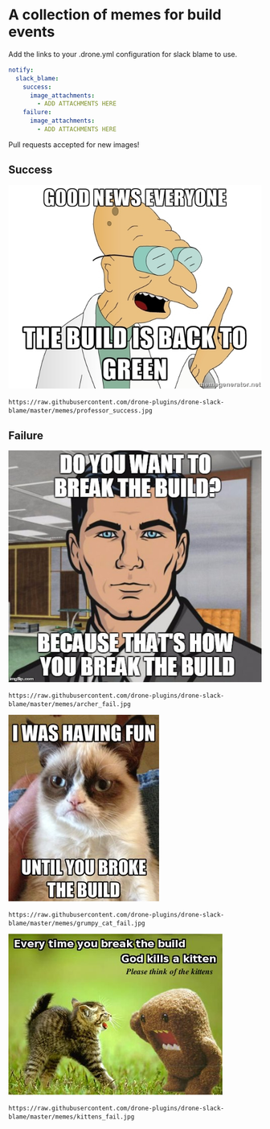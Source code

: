 # A collection of memes for build events

Add the links to your .drone.yml configuration for slack blame to use.

```yaml
notify:
  slack_blame:
    success:
      image_attachments:
        - ADD ATTACHMENTS HERE
    failure:
      image_attachments:
        - ADD ATTACHMENTS HERE
```

Pull requests accepted for new images!

## Success

![Professor](professor_success.jpg)

`https://raw.githubusercontent.com/drone-plugins/drone-slack-blame/master/memes/professor_success.jpg`

## Failure

![Archer](archer_fail.jpg)

`https://raw.githubusercontent.com/drone-plugins/drone-slack-blame/master/memes/archer_fail.jpg`

![Grumpy Cat](grumpy_cat_fail.jpg)

`https://raw.githubusercontent.com/drone-plugins/drone-slack-blame/master/memes/grumpy_cat_fail.jpg`

![Kittens](kittens_fail.jpg)

`https://raw.githubusercontent.com/drone-plugins/drone-slack-blame/master/memes/kittens_fail.jpg`
